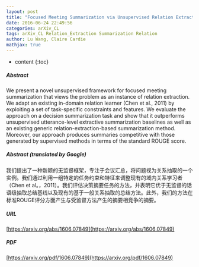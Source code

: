 ```yaml
---
layout: post
title: "Focused Meeting Summarization via Unsupervised Relation Extraction"
date: 2016-06-24 22:49:56
categories: arXiv_CL
tags: arXiv_CL Relation_Extraction Summarization Relation
author: Lu Wang, Claire Cardie
mathjax: true
---
```


* content
{:toc}

##### Abstract
We present a novel unsupervised framework for focused meeting summarization that views the problem as an instance of relation extraction. We adapt an existing in-domain relation learner (Chen et al., 2011) by exploiting a set of task-specific constraints and features. We evaluate the approach on a decision summarization task and show that it outperforms unsupervised utterance-level extractive summarization baselines as well as an existing generic relation-extraction-based summarization method. Moreover, our approach produces summaries competitive with those generated by supervised methods in terms of the standard ROUGE score.

##### Abstract (translated by Google)
我们提出了一种新颖的无监督框架，专注于会议汇总，将问题视为关系抽取的一个实例。我们通过利用一组特定的任务约束和特征来调整现有的域内关系学习者（Chen et al。，2011）。我们评估决策摘要任务的方法，并表明它优于无监督的话语级抽取总结基线以及现有的基于一般关系抽取的总结方法。此外，我们的方法在标准ROUGE评分方面产生与受监督方法产生的摘要相竞争的摘要。

##### URL
[https://arxiv.org/abs/1606.07849](https://arxiv.org/abs/1606.07849)

##### PDF
[https://arxiv.org/pdf/1606.07849](https://arxiv.org/pdf/1606.07849)

